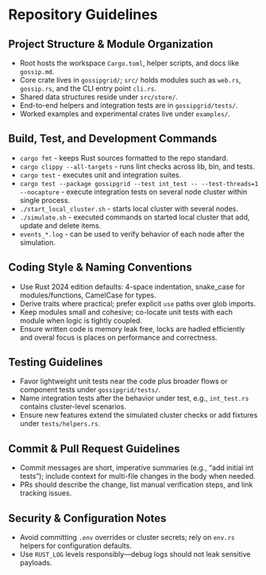 # Repository Guidelines

## Project Structure & Module Organization
- Root hosts the workspace `Cargo.toml`, helper scripts, and docs like `gossip.md`.
- Core crate lives in `gossipgrid/`; `src/` holds modules such as `web.rs`, `gossip.rs`, and the CLI entry point `cli.rs`.
- Shared data structures reside under `src/store/`.
- End-to-end helpers and integration tests are in `gossipgrid/tests/`.
- Worked examples and experimental crates live under `examples/`.

## Build, Test, and Development Commands
- `cargo fmt` - keeps Rust sources formatted to the repo standard.
- `cargo clippy --all-targets` - runs lint checks across lib, bin, and tests.
- `cargo test` - executes unit and integration suites.
- `cargo test --package gossipgrid --test int_test -- --test-threads=1 --nocapture` - execute integration tests on several node cluster within single process.
- `./start_local_cluster.sh` - starts local cluster with several nodes.
- `./simulate.sh` - executed commands on started local cluster that add, update and delete items.
- `events_*.log` - can be used to verify behavior of each node after the simulation.

## Coding Style & Naming Conventions
- Use Rust 2024 edition defaults: 4-space indentation, snake_case for modules/functions, CamelCase for types.
- Derive traits where practical; prefer explicit `use` paths over glob imports.
- Keep modules small and cohesive; co-locate unit tests with each module when logic is tightly coupled.
- Ensure written code is memory leak free, locks are hadled efficiently and overal focus is places on performance and correctness.

## Testing Guidelines
- Favor lightweight unit tests near the code plus broader flows or component tests under `gossipgrid/tests/`.
- Name integration tests after the behavior under test, e.g., `int_test.rs` contains cluster-level scenarios.
- Ensure new features extend the simulated cluster checks or add fixtures under `tests/helpers.rs`.

## Commit & Pull Request Guidelines
- Commit messages are short, imperative summaries (e.g., “add initial int tests”); include context for multi-file changes in the body when needed.
- PRs should describe the change, list manual verification steps, and link tracking issues.

## Security & Configuration Notes
- Avoid committing `.env` overrides or cluster secrets; rely on `env.rs` helpers for configuration defaults.
- Use `RUST_LOG` levels responsibly—debug logs should not leak sensitive payloads.
